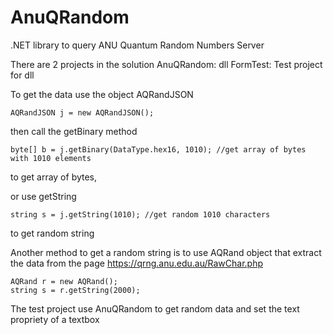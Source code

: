 AnuQRandom
==========

.NET library to query ANU Quantum Random Numbers Server

There are 2 projects in the solution
AnuQRandom: dll
FormTest: Test project for dll

To get the data use the object AQRandJSON
```
AQRandJSON j = new AQRandJSON();
```

then call the getBinary method
```
byte[] b = j.getBinary(DataType.hex16, 1010); //get array of bytes with 1010 elements
```
to get array of bytes, 

or use getString
```
string s = j.getString(1010); //get random 1010 characters
```
to get random string

Another method to get a random string is to use AQRand object that extract the data from the page https://qrng.anu.edu.au/RawChar.php
```
AQRand r = new AQRand();
string s = r.getString(2000);
```

The test project use AnuQRandom to get random data and set the text propriety of a textbox